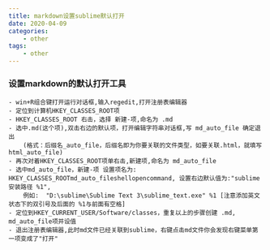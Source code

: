 ```yaml
---
title: markdown设置sublime默认打开
date: 2020-04-09
categories:
    - other
tags:
    - other
---
```



### 设置markdown的默认打开工具

	- win+R组合键打开运行对话框,输入regedit,打开注册表编辑器
	- 定位到计算机HKEY_CLASSES_ROOT项
	- HKEY_CLASSES_ROOT 右击，选择 新建-项,命名为 .md
	- 选中.md(这个项),双击右边的默认项，打开编辑字符串对话框,写 md_auto_file 确定退出
		(格式：后缀名_auto_file，后缀名即为你要关联的文件类型，如要关联.html，就填写 html_auto_file)
	- 再次对着HKEY_CLASSES_ROOT项单右击,新建项,命名为 md_auto_file
	- 选中md_auto_file，新建-项 设置项名为: HKEY_CLASSES_ROOTmd_auto_fileshellopencommand, 设置右边默认值为:"sublime安装路径 %1",
		例如:  "D:\sublime\Sublime Text 3\sublime_text.exe" %1 [注意添加英文状态下的双引号及后面的 %1与前面有空格]
	- 定位到HKEY_CURRENT_USER/Software/classes，重复以上的步骤创建 .md, md_auto_file项并设值
	- 退出注册表编辑器,此时md文件已经关联到sublime，右键点击md文件你会发现右键菜单第一项变成了"打开"